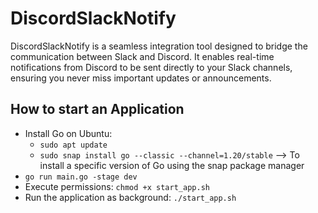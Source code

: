 # DiscordSlackNotify
DiscordSlackNotify  is a seamless integration tool designed to bridge the communication between Slack and Discord. It enables real-time notifications from Discord to be sent directly to your Slack channels, ensuring you never miss important updates or announcements.

## How to start an Application
- Install Go on Ubuntu:
    - `sudo apt update`
    - `sudo snap install go --classic --channel=1.20/stable` --> To install a specific version of Go using the snap package manager
- `go run main.go -stage dev`
- Execute permissions: `chmod +x start_app.sh`
- Run the application as background: `./start_app.sh`